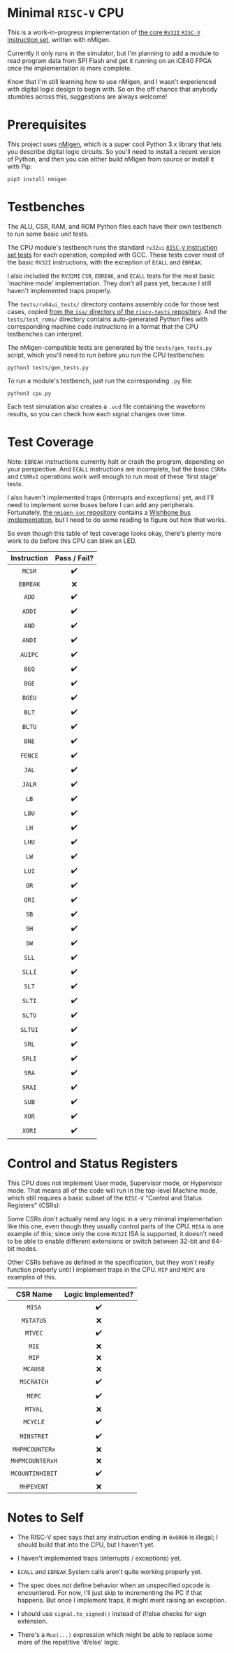 # Minimal `RISC-V` CPU

This is a work-in-progress implementation of [the core `RV32I` `RISC-V` instruction set](https://riscv.org/specifications/isa-spec-pdf/), written with nMigen.

Currently it only runs in the simulator, but I'm planning to add a module to read program data from SPI Flash and get it running on an iCE40 FPGA once the implementation is more complete.

Know that I'm still learning how to use nMigen, and I wasn't experienced with digital logic design to begin with. So on the off chance that anybody stumbles across this, suggestions are always welcome!

# Prerequisites

This project uses [nMigen](https://github.com/nmigen/nmigen), which is a super cool Python 3.x library that lets you describe digital logic circuits. So you'll need to install a recent version of Python, and then you can either build nMigen from source or install it with Pip:

    pip3 install nmigen

# Testbenches

The ALU, CSR, RAM, and ROM Python files each have their own testbench to run some basic unit tests.

The CPU module's testbench runs the standard `rv32ui` [`RISC-V` instruction set tests](https://github.com/riscv/riscv-tests) for each operation, compiled with GCC. These tests cover most of the basic `RV32I` instructions, with the exception of `ECALL` and `EBREAK`.

I also included the `RV32MI` `CSR`, `EBREAK`, and `ECALL` tests for the most basic 'machine mode' implementation. They don't all pass yet, because I still haven't implemented traps properly.

The `tests/rv64ui_tests/` directory contains assembly code for those test cases, copied [from the `isa/` directory of the `riscv-tests` repository](https://github.com/riscv/riscv-tests/tree/master/isa). And the `tests/test_roms/` directory contains auto-generated Python files with corresponding machine code instructions in a format that the CPU testbenches can interpret.

The nMigen-compatible tests are generated by the `tests/gen_tests.py` script, which you'll need to run before you run the CPU testbenches:

    python3 tests/gen_tests.py

To run a module's testbench, just run the corresponding `.py` file:

    python3 cpu.py

Each test simulation also creates a `.vcd` file containing the waveform results, so you can check how each signal changes over time.

# Test Coverage

Note: `EBREAK` instructions currently halt or crash the program, depending on your perspective. And `ECALL` instructions are incomplete, but the basic `CSRRx` and `CSRRxI` operations work well enough to run most of these 'first stage' tests.

I also haven't implemented traps (interrupts and exceptions) yet, and I'll need to implement some buses before I can add any peripherals. Fortunately, [the `nmigen-soc` repository](https://github.com/nmigen/nmigen-soc) contains a [Wishbone bus implementation](https://opencores.org/howto/wishbone), but I need to do some reading to figure out how that works.

So even though this table of test coverage looks okay, there's plenty more work to do before this CPU can blink an LED.

| Instruction |   Pass / Fail?   |
|:-----------:|:----------------:|
| `MCSR`      |:heavy_check_mark:|
| `EBREAK`    |        :x:       |
| `ADD`       |:heavy_check_mark:|
| `ADDI`      |:heavy_check_mark:|
| `AND`       |:heavy_check_mark:|
| `ANDI`      |:heavy_check_mark:|
| `AUIPC`     |:heavy_check_mark:|
| `BEQ`       |:heavy_check_mark:|
| `BGE`       |:heavy_check_mark:|
| `BGEU`      |:heavy_check_mark:|
| `BLT`       |:heavy_check_mark:|
| `BLTU`      |:heavy_check_mark:|
| `BNE`       |:heavy_check_mark:|
| `FENCE`     |:heavy_check_mark:|
| `JAL`       |:heavy_check_mark:|
| `JALR`      |:heavy_check_mark:|
| `LB`        |:heavy_check_mark:|
| `LBU`       |:heavy_check_mark:|
| `LH`        |:heavy_check_mark:|
| `LHU`       |:heavy_check_mark:|
| `LW`        |:heavy_check_mark:|
| `LUI`       |:heavy_check_mark:|
| `OR`        |:heavy_check_mark:|
| `ORI`       |:heavy_check_mark:|
| `SB`        |:heavy_check_mark:|
| `SH`        |:heavy_check_mark:|
| `SW`        |:heavy_check_mark:|
| `SLL`       |:heavy_check_mark:|
| `SLLI`      |:heavy_check_mark:|
| `SLT`       |:heavy_check_mark:|
| `SLTI`      |:heavy_check_mark:|
| `SLTU`      |:heavy_check_mark:|
| `SLTUI`     |:heavy_check_mark:|
| `SRL`       |:heavy_check_mark:|
| `SRLI`      |:heavy_check_mark:|
| `SRA`       |:heavy_check_mark:|
| `SRAI`      |:heavy_check_mark:|
| `SUB`       |:heavy_check_mark:|
| `XOR`       |:heavy_check_mark:|
| `XORI`      |:heavy_check_mark:|

# Control and Status Registers

This CPU does not implement User mode, Supervisor mode, or Hypervisor mode. That means all of the code will run in the top-level Machine mode, which still requires a basic subset of the `RISC-V` "Control and Status Registers" (CSRs):

Some CSRs don't actually need any logic in a very minimal implementation like this one, even though they usually control parts of the CPU. `MISA` is one example of this; since only the core `RV32I` ISA is supported, it doesn't need to be able to enable different extensions or switch between 32-bit and 64-bit modes.

Other CSRs behave as defined in the specification, but they won't really function properly until I implement traps in the CPU. `MIP` and `MEPC` are examples of this.

|    CSR Name     | Logic Implemented? |
|:---------------:|:------------------:|
| `MISA`          | :heavy_check_mark: |
| `MSTATUS`       |         :x:        |
| `MTVEC`         | :heavy_check_mark: |
| `MIE`           |         :x:        |
| `MIP`           |         :x:        |
| `MCAUSE`        |         :x:        |
| `MSCRATCH`      | :heavy_check_mark: |
| `MEPC`          | :heavy_check_mark: |
| `MTVAL`         |         :x:        |
| `MCYCLE`        | :heavy_check_mark: |
| `MINSTRET`      | :heavy_check_mark: |
| `MHPMCOUNTERx`  |         :x:        |
| `MHPMCOUNTERxH` |         :x:        |
| `MCOUNTINHIBIT` | :heavy_check_mark: |
| `MHPEVENT`      |         :x:        |

# Notes to Self

- The RISC-V spec says that any instruction ending in `0x0000` is illegal; I should build that into the CPU, but I haven't yet.

- I haven't implemented traps (interrupts / exceptions) yet.

- `ECALL` and `EBREAK` System calls aren't quite working properly yet.

- The spec does not define behavior when an unspecified opcode is encountered. For now, I'll just skip to incrementing the PC if that happens. But once I implement traps, it might merit raising an exception.

- I should use `signal.to_signed()` instead of if/else checks for sign extension.

- There's a `Mux(...)` expression which might be able to replace some more of the repetitive 'if/else' logic.
